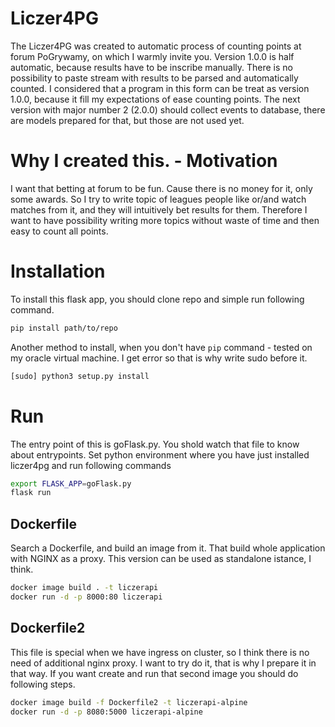# Liczer4PG
The Liczer4PG was created to automatic process of counting points at forum PoGrywamy, on which I
warmly invite you. Version 1.0.0 is half automatic, because results have to be inscribe manually.
There is no possibility to paste stream with results to be parsed and automatically counted.
I considered that a program in this form can be treat as version 1.0.0, because it fill my
expectations of ease counting points. The next version with major number 2 (2.0.0) should collect events
to database, there are models prepared for that, but those are not used yet.

# Why I created this. - Motivation
I want that betting at forum to be fun. Cause there is no money for it, only some awards. So I try 
to write topic of leagues people like or/and watch matches from it, and they will intuitively bet results
for them. Therefore I want to have possibility writing more topics without waste of time and then
easy to count all points.

# Installation
To install this flask app, you should clone repo and simple run following command.
```sh
pip install path/to/repo
```
Another method to install, when you don't have `pip` command - tested on my oracle virtual machine.
I get error so that is why write sudo before it.
```sh
[sudo] python3 setup.py install
```

# Run
The entry point of this is goFlask.py. You shold watch that file to know about entrypoints.
Set python environment where you have just installed liczer4pg and run following commands
```sh
export FLASK_APP=goFlask.py
flask run
```

## Dockerfile
Search a Dockerfile, and build an image from it.
That build whole application with NGINX as a proxy.
This version can be used as standalone istance, I think.
```sh
docker image build . -t liczerapi
docker run -d -p 8000:80 liczerapi
```
## Dockerfile2
This file is special when we have ingress on cluster, so I think there is no need of additional nginx proxy.
I want to try do it, that is why I prepare it in that way.
If you want create and run that second image you should do following steps.
```sh
docker image build -f Dockerfile2 -t liczerapi-alpine
docker run -d -p 8080:5000 liczerapi-alpine
```

